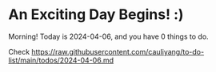# An Exciting Day Begins! :)

Morning! Today is 2024-04-06, and you have 0 things to do.

Check https://raw.githubusercontent.com/cauliyang/to-do-list/main/todos/2024-04-06.md